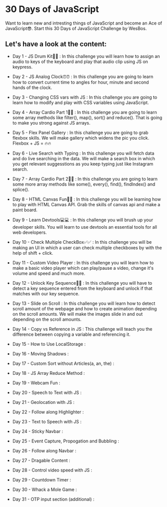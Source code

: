 # 30 Days of JavaScript

Want to learn new and intresting things of JavaScript and become an Ace of JavaScript😎. Start this 30 Days of JavaScript Challenge by WesBos.

## Let's have a look at the content: 

* Day 1 - JS Drum Kit🥁🥁 : In this challenge you will learn how to assign an audio to keys of the keyboard and play that audio clip using JS on keypress.

* Day 2 - JS Analog Clock⏰⏰ : In this challenge you are going to learn how to convert current time to angles for hour, minute and second hands of the clock.

* Day 3 - Changing CSS vars with JS : In this challenge you are going to learn how to modify and play with CSS variables using JavaScript.

* Day 4 - Array Cardio Part 1💪💪 : In this challenge you are going to learn some array methods like filter(), map(), sort() and reduce(). That is going to make you strong against JS arrays.

* Day 5 - Flex Panel Gallery : In this challenge you are going to grab flexbox skills. We will make gallery which widens the pic you click. Flexbox + JS = 🔥🔥
 
* Day 6 - Live Search with Typing : In this challenge you will fetch data and do live searching in the data. We will make a search box in which you get relevant suggesstions as you keep typing just like Instagram search.

* Day 7 - Array Cardio Part 2💪💪 : In this challenge you are going to learn some more array methods like some(), every(), find(), findIndex() and splice().

* Day 8 - HTML Canvas Fun🎨🎨 : In this challenge you will be learning how to play with HTML Canvas API. Grab the skills of canvas api and make a paint board.

* Day 9 - Learn Devtools💻💻 : In this challenge you will brush up your developer skills. You will learn to use devtools an essential tools for all web developers.

* Day 10 - Check Multiple CheckBox✅✅ : In this challenge you will be making an UI in which a user can check multiple checkboxes by with the help of shift + click.

* Day 11 - Custom Video Player : In this challenge you will learn how to make a basic video player which can play/pause a video, change it's volume and speed and much more.

* Day 12 - Unlock Key Sequence🔐🔐 : In this challenge you will have to detect a key sequence entered from the keyboard and unlock if that matches with our key sequence. 

* Day 13 - Slide on Scroll : In this challenge you will learn how to detect scroll amount of the webpage and how to create animation depending on the scroll amounts. We will make the images slide in and out depending on the scroll amounts.

* Day 14 - Copy vs Reference in JS : This challenge will teach you the difference between copying a variable and referencing it. 

* Day 15 - How to Use LocalStorage : 

* Day 16 - Moving Shadows : 

* Day 17 - Custom Sort without Articles(a, an, the) :

* Day 18 - JS Array Reduce Method :

* Day 19 - Webcam Fun :

* Day 20 - Speech to Text with JS :

* Day 21 - Geolocation with JS :

* Day 22 - Follow along Highlighter :

* Day 23 - Text to Speech with JS :

* Day 24 - Sticky Navbar :

* Day 25 - Event Capture, Propogation and Bubbling :

* Day 26 - Follow along Navbar :

* Day 27 - Dragable Content :

* Day 28 - Control video speed with JS :

* Day 29 - Countdown Timer :

* Day 30 - Whack a Mole Game :

* Day 31 - OTP input section (additional) :
